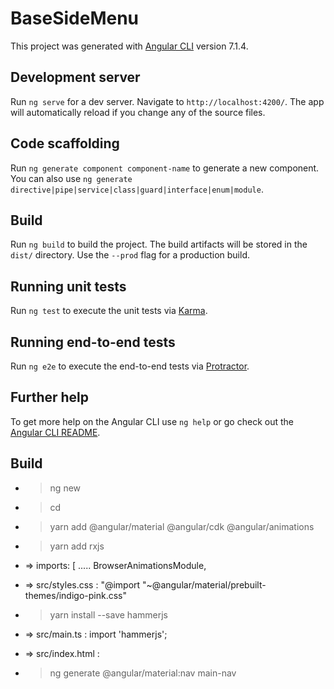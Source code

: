 # BaseSideMenu

This project was generated with [Angular CLI](https://github.com/angular/angular-cli) version 7.1.4.

## Development server

Run `ng serve` for a dev server. Navigate to `http://localhost:4200/`. The app will automatically reload if you change any of the source files.

## Code scaffolding

Run `ng generate component component-name` to generate a new component. You can also use `ng generate directive|pipe|service|class|guard|interface|enum|module`.

## Build

Run `ng build` to build the project. The build artifacts will be stored in the `dist/` directory. Use the `--prod` flag for a production build.

## Running unit tests

Run `ng test` to execute the unit tests via [Karma](https://karma-runner.github.io).

## Running end-to-end tests

Run `ng e2e` to execute the end-to-end tests via [Protractor](http://www.protractortest.org/).

## Further help

To get more help on the Angular CLI use `ng help` or go check out the [Angular CLI README](https://github.com/angular/angular-cli/blob/master/README.md).

## Build

- >ng new <NameProject>
- >cd <NameProject>
- >yarn add @angular/material @angular/cdk @angular/animations
- >yarn add rxjs

- => imports: [
   .....
    BrowserAnimationsModule,

- =>  src/styles.css : 
 "@import "~@angular/material/prebuilt-themes/indigo-pink.css"
- >yarn install --save hammerjs

- => src/main.ts : import 'hammerjs';

- => src/index.html : <link href="https://fonts.googleapis.com/icon?family=Material+Icons" rel="stylesheet">

- >ng generate @angular/material:nav main-nav